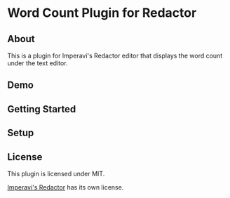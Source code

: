 # Word Count Plugin for Redactor

## About

This is a plugin for Imperavi's Redactor editor that displays the word count under the text editor.

## Demo

## Getting Started

## Setup

## License

This plugin is licensed under MIT. 

[Imperavi's Redactor](http://imperavi.com/redactor) has its own license.